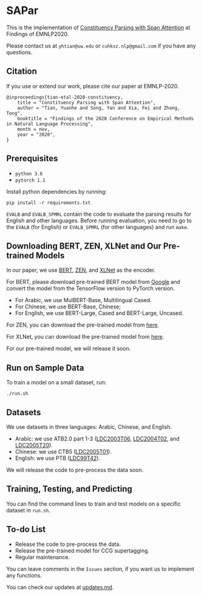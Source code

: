 # SAPar

This is the implementation of [Constituency Parsing with Span Attention](https://www.aclweb.org/anthology/) at Findings of EMNLP2020.

Please contact us at `yhtian@uw.edu` or `cuhksz.nlp@gmail.com` if you have any questions.

## Citation

If you use or extend our work, please cite our paper at EMNLP-2020.

```
@inproceedings{tian-etal-2020-constituency,
    title = "Constituency Parsing with Span Attention",
    author = "Tian, Yuanhe and Song, Yan and Xia, Fei and Zhang, Tong",
    booktitle = "Findings of the 2020 Conference on Empirical Methods in Natural Language Processing",
    month = nov,
    year = "2020",
}
```

## Prerequisites
* `python 3.6`
* `pytorch 1.1`

Install python dependencies by running:

`
pip install -r requirements.txt
`

`EVALB` and `EVALB_SPMRL` contain the code to evaluate the parsing results for English and other languages. Before running evaluation, you need to go to the `EVALB` (for English) or `EVALB_SPMRL` (for other languages) and run `make`.


## Downloading BERT, ZEN, XLNet and Our Pre-trained Models

In our paper, we use [BERT](https://www.aclweb.org/anthology/N19-1423/), [ZEN](https://arxiv.org/abs/1911.00720), and [XLNet](https://arxiv.org/pdf/1906.08237.pdf) as the encoder.

For BERT, please download pre-trained BERT model from [Google](https://github.com/google-research/bert) and convert the model from the TensorFlow version to PyTorch version. 
* For Arabic, we use MulBERT-Base, Multilingual Cased.
* For Chinese, we use BERT-Base, Chinese;
* For English, we use BERT-Large, Cased and BERT-Large, Uncased.

For ZEN, you can download the pre-trained model from [here](https://github.com/sinovation/ZEN).

For XLNet, you can download the pre-trained model from [here](https://github.com/zihangdai/xlnet).

For our pre-trained model, we will release it soon.

## Run on Sample Data

To train a model on a small dataset, run:

`
./run.sh
`


## Datasets

We use datasets in three languages: Arabic, Chinese, and English.
 
* Arabic: we use ATB2.0 part 1-3 ([LDC2003T06](https://catalog.ldc.upenn.edu/LDC2003T06), [LDC2004T02](https://catalog.ldc.upenn.edu/LDC2004T02), and [LDC2005T20](https://catalog.ldc.upenn.edu/LDC2005T20)).
* Chinese: we use CTB5 ([LDC2005T01](https://catalog.ldc.upenn.edu/LDC2005T01)).
* English: we use PTB ([LDC99T42](https://catalog.ldc.upenn.edu/LDC99T42)). 

We will release the code to pre-process the data soon.


## Training, Testing, and Predicting

You can find the command lines to train and test models on a specific dataset in `run.sh`.


## To-do List

* Release the code to pre-process the data.
* Release the pre-trained model for CCG supertagging.
* Regular maintenance.

You can leave comments in the `Issues` section, if you want us to implement any functions.

You can check our updates at [updates.md](./updates.md).

